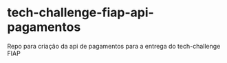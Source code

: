 # tech-challenge-fiap-api-pagamentos
Repo para criação da api de pagamentos para a entrega do tech-challenge FIAP
